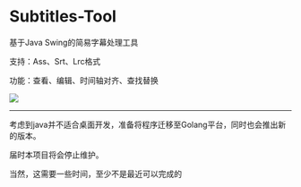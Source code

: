 # Subtitles-Tool
基于Java Swing的简易字幕处理工具

支持：Ass、Srt、Lrc格式

功能：查看、编辑、时间轴对齐、查找替换

<fancybox>![](https://ae01.alicdn.com/kf/Hfbef2b20a7f34ebd84a1558dbd9fe5ee2.jpg)<fancybox>

***
考虑到java并不适合桌面开发，准备将程序迁移至Golang平台，同时也会推出新的版本。

届时本项目将会停止维护。

当然，这需要一些时间，至少不是最近可以完成的
